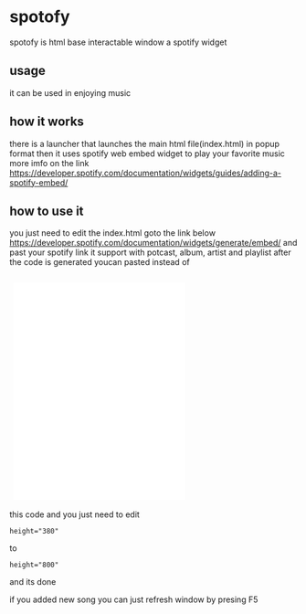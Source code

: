 # spotofy
spotofy is html base interactable window a spotify widget

## usage
 it can be used in enjoying music 
 
 ## how it works
 there is a launcher that launches the main html file(index.html) in popup format
 then it uses spotify web embed widget to play your favorite music
 more imfo on the link https://developer.spotify.com/documentation/widgets/guides/adding-a-spotify-embed/
 
 ## how to use it
 you just need to edit the index.html
goto the link below
https://developer.spotify.com/documentation/widgets/generate/embed/
and past your spotify link
it support with potcast, album, artist and playlist
after the code is generated youcan pasted instead of
<pre><code>
 <iframe src="[LINK]" width="300" height="380" frameborder="0" allowtransparency="true" allow="encrypted-media"></iframe>
</code></pre>
this code and you just need to edit <pre><code>height="380"</code></pre> to <pre><code>height="800"</code></pre>
and its done 
 
 if you added new song you can just refresh window by presing F5
